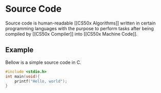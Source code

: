 # Source Code
Source code is human-readable [[CS50x Algorithms]] written in certain programming languages with the purpose to perform tasks after being compiled by [[CS50x Compiler]] into [[CS50x Machine Code]].

## Example
Bellow is a simple source code in C.
```C
#include <stdio.h>
int main(void){
	printf("Hello, world");
}
```